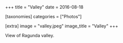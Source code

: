 +++
title = "Valley"
date = 2016-08-18

[taxonomies]
categories = ["Photos"]

[extra]
image = "valley.jpeg"
image_title = "Valley"
+++

View of Ragunda valley.
